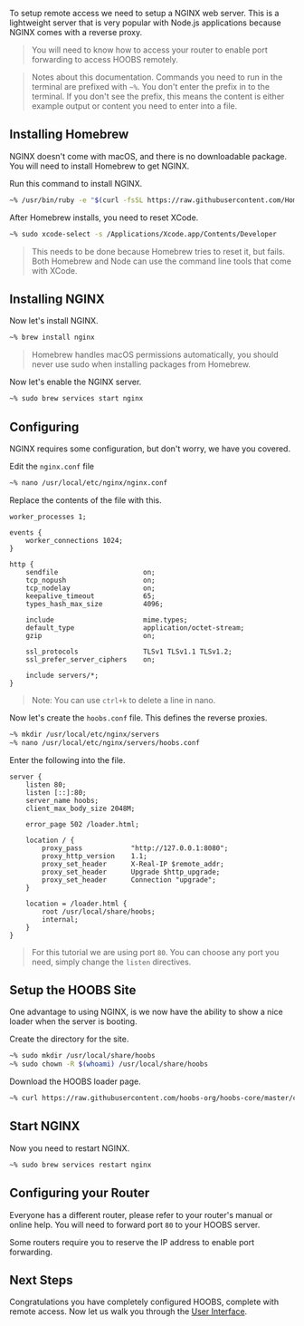 To setup remote access we need to setup a NGINX web server. This is a lightweight server that is very popular with Node.js applications because NGINX comes with a reverse proxy.

> You will need to know how to access your router to enable port forwarding to access HOOBS remotely.

> Notes about this documentation. Commands you need to run in the terminal are prefixed with `~%`. You don't enter the prefix in to the terminal. If you don't see the prefix, this means the content is either example output or content you need to enter into a file.

## Installing Homebrew
NGINX doesn't come with macOS, and there is no downloadable package. You will need to install Homebrew to get NGINX.

Run this command to install NGINX.

```bash
~% /usr/bin/ruby -e "$(curl -fsSL https://raw.githubusercontent.com/Homebrew/install/master/install)"
```

After Homebrew installs, you need to reset XCode.

```bash
~% sudo xcode-select -s /Applications/Xcode.app/Contents/Developer
```

> This needs to be done because Homebrew tries to reset it, but fails. Both Homebrew and Node can use the command line tools that come with XCode.

## Installing NGINX
Now let's install NGINX.

```bash
~% brew install nginx
```

> Homebrew handles macOS permissions automatically, you should never use sudo when installing packages from Homebrew.

Now let's enable the NGINX server.

```bash
~% sudo brew services start nginx
```

## Configuring
NGINX requires some configuration, but don't worry, we have you covered.

Edit the `nginx.conf` file

```bash
~% nano /usr/local/etc/nginx/nginx.conf
```

Replace the contents of the file with this.

```
worker_processes 1;

events {
    worker_connections 1024;
}

http {
    sendfile                     on;
    tcp_nopush                   on;
    tcp_nodelay                  on;
    keepalive_timeout            65;
    types_hash_max_size          4096;

    include                      mime.types;
    default_type                 application/octet-stream;
    gzip                         on;

    ssl_protocols                TLSv1 TLSv1.1 TLSv1.2;
    ssl_prefer_server_ciphers    on;

    include servers/*;
}
```

> Note: You can use `ctrl+k` to delete a line in nano.

Now let's create the `hoobs.conf` file. This defines the reverse proxies.

```bash
~% mkdir /usr/local/etc/nginx/servers
~% nano /usr/local/etc/nginx/servers/hoobs.conf
```

Enter the following into the file.

```
server {
    listen 80;
    listen [::]:80;
    server_name hoobs;
    client_max_body_size 2048M;

    error_page 502 /loader.html;

    location / {
        proxy_pass            "http://127.0.0.1:8080";
        proxy_http_version    1.1;
        proxy_set_header      X-Real-IP $remote_addr;
        proxy_set_header      Upgrade $http_upgrade;
        proxy_set_header      Connection "upgrade";
    }

    location = /loader.html {
        root /usr/local/share/hoobs;
        internal;
    }
}
```

> For this tutorial we are using port `80`. You can choose any port you need, simply change the `listen` directives.

## Setup the HOOBS Site
One advantage to using NGINX, is we now have the ability to show a nice loader when the server is booting.

Create the directory for the site.

```bash
~% sudo mkdir /usr/local/share/hoobs
~% sudo chown -R $(whoami) /usr/local/share/hoobs
```

Download the HOOBS loader page.

```bash
~% curl https://raw.githubusercontent.com/hoobs-org/hoobs-core/master/config/loader.html --output /usr/local/share/hoobs/loader.html
```

## Start NGINX
Now you need to restart NGINX.

```bash
~% sudo brew services restart nginx
```

## Configuring your Router
Everyone has a different router, please refer to your router's manual or online help. You will need to forward port `80` to your HOOBS server.

Some routers require you to reserve the IP address to enable port forwarding.

## Next Steps
Congratulations you have completely configured HOOBS, complete with remote access. Now let us walk you through the [User Interface](5e763b3ee87d1e02b6c19d2a).
